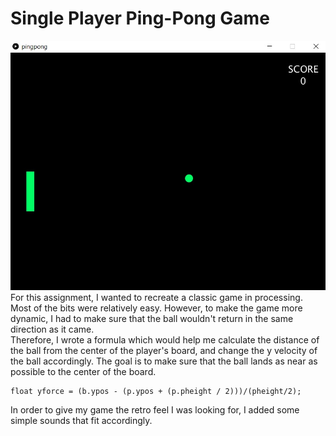 # Single Player Ping-Pong Game
![](game.jpg)
For this assignment, I wanted to recreate a classic game in processing.  
Most of the bits were relatively easy. However, to make the game more dynamic, I had to make sure that the ball wouldn't return in the same direction as it came.  
Therefore, I wrote a formula which would help me calculate the distance of the ball from the center of the player's board, and change the y velocity of the ball accordingly.
The goal is to make sure that the ball lands as near as possible to the center of the board.
````
float yforce = (b.ypos - (p.ypos + (p.pheight / 2)))/(pheight/2);
````
In order to give my game the retro feel I was looking for, I added some simple sounds that fit accordingly.
